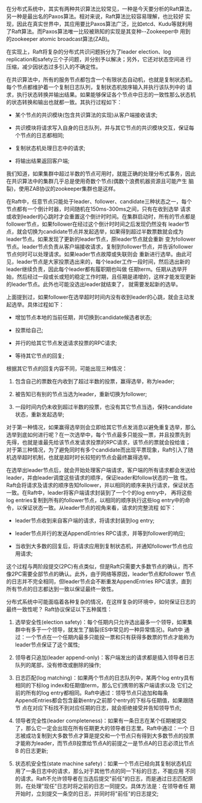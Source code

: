 在分布式系统中，其实有两种共识算法比较常见，一种是今天要分析的Raft算法，另一种是最出名的Paxos算法。相对来说，Raft算法比较容易理解，也比较好
实现，因此在真实世界中，其应用要比Paxos算法广泛，比如etcd、Kudu等就利用了Raft算法。而Paxos算法唯一比较被熟知的实现是其变种--Zookeeper中
用到的zookeeper atomic broadcast算法(ZAB)。

在实现上，Raft将复杂的分布式共识问题拆分为了leader election、log replication和safety三个子问题，并分别予以解决；另外，它还对状态空间进
行压缩，减少因状态过多引入的不确定性。

在共识算法中，所有的服务节点都包含一个有限状态自动机，也就是复制状态机。每个节点都维护着一个复制日志队列，复制状态机按序输入并执行该队列中的
请求，执行状态转换并输出结果。如果能够保证各个节点中日志的一致性那么状态机的状态转换和输出也就都一致。其执行过程如下：
  * 某个节点的共识模块(包含共识算法的实现)从客户端接收请求;

  * 共识模块将请求写入自身的日志队列，并与其它节点的共识模块交互，保证每个节点的日志都相同;

  * 复制状态机处理日志中的请求;

  * 将输出结果返回客户端;

我们知道，如果集群中超过半数的节点可用时，就能正确的处理分布式事务，因此在共识算法中的集群几乎总是使用奇数个节点(偶数个浪费机器资源且可能产生
脑裂)，使用ZAB协议的zookeeper集群也是这样。

在Raft中，任意节点只能处于leader、follower、candidate三种状态之一，每个节点都有一个倒计时器，时间随机在150ms-300ms之间，只有在收到选举
请求或收到leader的心跳时才会重置这个倒计时时间。在集群启动时，所有的节点都是follower节点，如果follower在经过这个倒计时时间之后发现仍然没有
leader节点，就会切换为candidate节点并发起选举，如果得到超过半数票数就会成为leader节点。如果发现了更新的leader节点，原leader节点就会重新
变为follower节点。leader节点负责从客户端接收请求，复制到follower节点，并告诉follower节点何时可以处理请求。如果leader节点故障或失联则会
重新进行选举。由此可见，leader节点是大家投票选出来的，每个leader工作一段时间，然后选出新的leader继续负责，因此每个leader都有履职期也叫做
任期term。任期从选举开始，然后经过一段或长或短的稳定工作时期，且任期是递增的，这样才能发现更新的leader节点。此外也可能没选出leader就结束了，
就需要发起新的选举。

上面提到过，如果follower在选举超时时间内没有收到leader的心跳，就会主动发起选举。具体过程如下：
  * 增加节点本地的当前任期，并切换到candidate候选者状态;

  * 投票给自己;

  * 并行的给其它节点发送请求投票的RPC请求;

  * 等待其它节点的回复;

根据其它节点的回复内容不同，可能出现三种情况：
  1. 包含自己的票数在内收到了超过半数的投票，赢得选举，称为leader;

  2. 被告知已有别的节点当选为leader，重新切换为follower;

  3. 一段时间内仍未收到超过半数的投票，也没有其它节点当选，保持candidate状态，重新发起选举;

对于第一种情况，如果赢得选举则会立即给其它节点发消息以避免重复选举，那么选举到底如何进行呢？在一次选举中，每个节点最多只能投一票，并且投票先到
先得，也就是谁最先给该节点发请求投票的RPC请求，该节点的票就会投给谁；对于第三种情况，为了避免同时有多个candidate而出现平票现象，Raft引入了随
机选举超时机制，也就是超时时长较短的节点会最终赢得选举。


在选举出leader节点后，就会开始处理客户端请求，客户端的所有请求都会发送给leader，并由leader调度这些请求的顺序，保证leader和follow状态的一致
性。Raft会将请求及请求的顺序告知follower，并以相同的顺序来执行请求，保证状态一致。在Raft中，leader将客户端请求封装到了一个个的log entry中，
再将这些log entries复制到所有的follower节点，以相同的顺序执行这些log entry中的命令，以保证状态一致。从leader节点的视角来看，请求的完整流程
如下：
  * leader节点收到来自客户端的请求，将请求封装到log entry;

  * leader节点并行的发送AppendEntries RPC请求，并等到follower的响应;

  * 当收到大多数的回复后，将请求应用到复制状态机，并通知follower节点也应用请求;

这个过程与两阶段提交(2PC)有点类似，但是Raft只需要大多数节点的确认，而不像2PC需要全部节点的确认。此外，由于网络等原因，leader节点和follower
节点的日志并不完全相同，但leader节点会不断重发AppendEntries RPC请求，直到所有节点的日志都达到一致以保证最终一致性。


分布式系统中可能面临着各种复杂的情况，在这样复杂的环境中，如何保证日志的最终一致性呢？
Raft协议保证以下五种属性：
  1. 选举安全性(election safety)：每个任期内只允许选出最多一个领导，如果集群中有多于一个领导，就发生了脑裂(ES中常见的一种异常情况)。Raft中
  通过：一个节点在一个任期内最多只能投一票和只有获得多数票的节点才能称为leader节点保证了这个属性;

  2. 领导者只追加(leader append-only)：客户端发出的请求都是插入领导者日志队列的尾部，没有修改或删除的操作;

  3. 日志匹配(log matching)：如果两个节点的日志队列中，某两个log entry具有相同的下标log index和任期值term，那么它们携带的客户端请求以及
  它们之前的所有的log entry都相同。Raft中通过：领导节点只追加和每条AppendEntries都会包含最新entry之前那个entry的下标与任期值，如果跟随节
  点在对应下标找不到对应任期的日志，就会拒绝接受并告知领导节点;

  4. 领导者完全性(leader completeness)：如果有一条日志在某个任期被提交了，那么它一定会出现在所有任期更大的领导者日志里。Raft中通过：一个
  日志被成功复制到大多数节点才算是提交和一个节点只有得到大多数节点的投票才能称为leader，而节点B投票给节点A的前提之一是节点A的日志必须比节点B
  的日志更新;

  5. 状态机安全性(state machine safety)：如果一个节点已经向其复制状态机应用了一条日志中的请求，那么对于其他节点的同一下标的日志，不能应用
  不同的请求。Raft不允许领导者在当选后提交"前任"的日志，而是通过日志匹配原则，在处理"现任"日志时将之前的日志一同提交。具体方法是：在领导者任
  期开始时，立刻提交一条空的日志，并同时将"前任"的日志提交;




